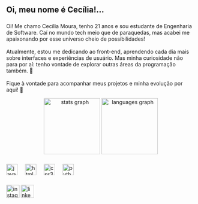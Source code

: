 <h2 align="left">Oi, meu nome é Cecília!...</h2>

###

<p align="left">
  Oi! Me chamo Cecília Moura, tenho 21 anos e sou estudante de Engenharia de Software.
  Caí no mundo tech meio que de paraquedas, mas acabei me apaixonando por esse universo cheio de possibilidades!<br><br>
  Atualmente, estou me dedicando ao front-end, aprendendo cada dia mais sobre interfaces e experiências de usuário.
  Mas minha curiosidade não para por aí: tenho vontade de explorar outras áreas da programação também. 🚀<br><br>
  Fique à vontade para acompanhar meus projetos e minha evolução por aqui! 💜
</p>

<div align="center">
  <img src="https://github-readme-stats.vercel.app/api?username=Cecymouraa&hide_title=false&hide_rank=false&show_icons=true&include_all_commits=true&count_private=true&disable_animations=false&theme=dracula&locale=en&hide_border=false" height="150" alt="stats graph"  />
  <img src="https://github-readme-stats.vercel.app/api/top-langs?username=Cecymouraa&locale=en&hide_title=false&layout=compact&card_width=320&langs_count=5&theme=dracula&hide_border=false" height="150" alt="languages graph"  />
</div>

###

<div align="left">
  <img src="https://cdn.jsdelivr.net/gh/devicons/devicon/icons/javascript/javascript-original.svg" height="30" alt="javascript logo"  />
  <img width="12" />
  <img src="https://cdn.jsdelivr.net/gh/devicons/devicon/icons/html5/html5-original.svg" height="30" alt="html5 logo"  />
  <img width="12" />
  <img src="https://cdn.jsdelivr.net/gh/devicons/devicon/icons/css3/css3-original.svg" height="30" alt="css3 logo"  />
  <img width="12" />
  <img src="https://cdn.jsdelivr.net/gh/devicons/devicon/icons/python/python-original.svg" height="30" alt="python logo"  />
</div>

###

<div align="left">
  <img src="https://img.shields.io/static/v1?message=Instagram&logo=instagram&label=&color=E4405F&logoColor=white&labelColor=&style=for-the-badge" height="35" alt="instagram logo"  />
  <img src="https://img.shields.io/static/v1?message=LinkedIn&logo=linkedin&label=&color=0077B5&logoColor=white&labelColor=&style=for-the-badge" height="35" alt="linkedin logo"  />
</div>


